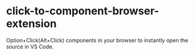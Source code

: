 # click-to-component-browser-extension
Option+Click(Alt+Click) components in your browser to instantly open the source in VS Code.
